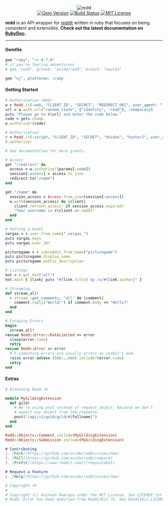 <p align="center">
  <img src="https://i.imgur.com/2JfE4M1.png" alt="redd"><br>
  <a href="https://rubygems.org/gems/redd"><img src="http://img.shields.io/gem/v/redd.svg?style=flat-square" alt="Gem Version"></a>
  <a href="https://travis-ci.org/avidw/redd"><img src="http://img.shields.io/travis/avidw/redd.svg?style=flat-square" alt="Build Status"></a>
  <a href="https://rubygems.org/gems/redd"><img src="http://img.shields.io/badge/license-MIT-blue.svg?style=flat-square" alt="MIT License"></a>
</p>

**redd** is an API wrapper for [reddit](http://www.reddit.com/dev/api) written in ruby that focuses on being consistent and extensible. **Check out the latest documentation on [RubyDoc](http://www.rubydoc.info/github/avidw/redd/master/frames/Redd.it).**

---

#### Gemfile
```ruby
gem "ruby", "~> 0.7.0"
# if you're feeling adventurous
# gem "redd", github: "avidw/redd", branch: "oauth2"

gem "oj", platforms: :ruby
```

#### Getting Started
```ruby
# Authorization (Web)
w = Redd.it(:web, "CLIENT_ID", "SECRET", "REDIRECT_URI", user_agent: "TestSite v1.0.0")
url = w.auth_url("random_state", ["identity", "read"], :temporary)
puts "Please go to #{url} and enter the code below:"
code = gets.chomp
w.authorize!(code)

# Authorization
r = Redd.it(:script, "CLIENT_ID", "SECRET", "Unidan", "hunter2", user_agent: "TestBot v1.0.0")
r.authorize!

# See documentation for more grants.
```

```ruby
# Access
get "/redirect" do
  access = w.authorize!(params[:code])
  session[:access] = access.to_json
  redirect to("/name")
end

get "/name" do
  session_access = Access.from_json(session[:access])
  w.with(session_access) do |client|
    client.refresh_access! if session_access.expired?
    "Your username is #{client.me.name}"
  end
end

```

```ruby
# Getting a model
vargas = r.user_from_name("_vargas_")
puts vargas.keys
puts vargas.over_18?

picturegame = r.subreddit_from_name("picturegame")
puts picturegame.display_name
puts picturegame.public_description
```

```ruby
# Listings
hot = r.get_hot("all")
hot.each { |link| puts "#{link.title} by /u/#{link.author}" }
```

```ruby
# Streaming
def stream_all!
  r.stream :get_comments, "all" do |comment|
    comment.reply("World!") if comment.body == "Hello?"
  end
end
```

```ruby
# Escaping Errors
begin
  stream_all!
rescue Redd::Error::RateLimited => error
  sleep(error.time)
  retry
rescue Redd::Error => error
  # 5-something errors are usually errors on reddit's end.
  raise error unless (500...600).include?(error.code)
  retry
end
```

#### Extras
```ruby
# Extending Redd.rb

module MyGildingExtension
  def gild!
    # We're using post instead of request_object, because we don't
    # expect any object from the response.
    post("/api/v1/gold/gild/#{fullname}")
  end
end

Redd::Objects::Comment.include(MyGildingExtension)
Redd::Objects::Submission.include(MyGildingExtension)
```

```markdown
# Contributing
1. [Fork](https://github.com/avidw/redd/issues/new)
2. [Pull](https://github.com/avidw/redd/compare)
3. [Profit](https://www.reddit.com/r/requestabot)

# Request a Feature
1. [Help](https://github.com/avidw/redd/issues/new)
```

```ruby
# Copyright.rb
#
# Copyright (c) Avinash Dwarapu under the MIT License. See LICENSE.txt for more details.
# Redd::Error has been modified from RedditKit.rb. See RedditKit.LICENSE.txt for its license.
```
